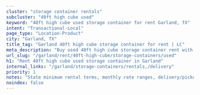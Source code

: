 ```yaml
---
cluster: "storage container rentals"
subcluster: "40ft high cube used"
keyword: "40ft high cube used storage container for rent Garland, TX"
intent: "Transactional-Local"
page_type: "Location-Product"
city: "Garland, TX"
title_tag: "Garland 40ft high cube storage container for rent | LC"
meta_description: "Buy used 40ft high cube storage container rent with local delivery in Garland, TX. LC Container — local Since 2003. Request a fast quote today."
url_slug: "/garland/rent/40ft-high-cube/storage-containers/used"
h1: "Rent 40ft high cube used storage container in Garland"
internal_links: "/garland/storage-containers/rentals,/delivery"
priority: 1
notes: "State minimum rental terms, monthly rate ranges, delivery/pickup fees, service area."
noindex: false
---
```


<!-- TODO: Add unique city/inventory copy, images, and internal links here. -->
